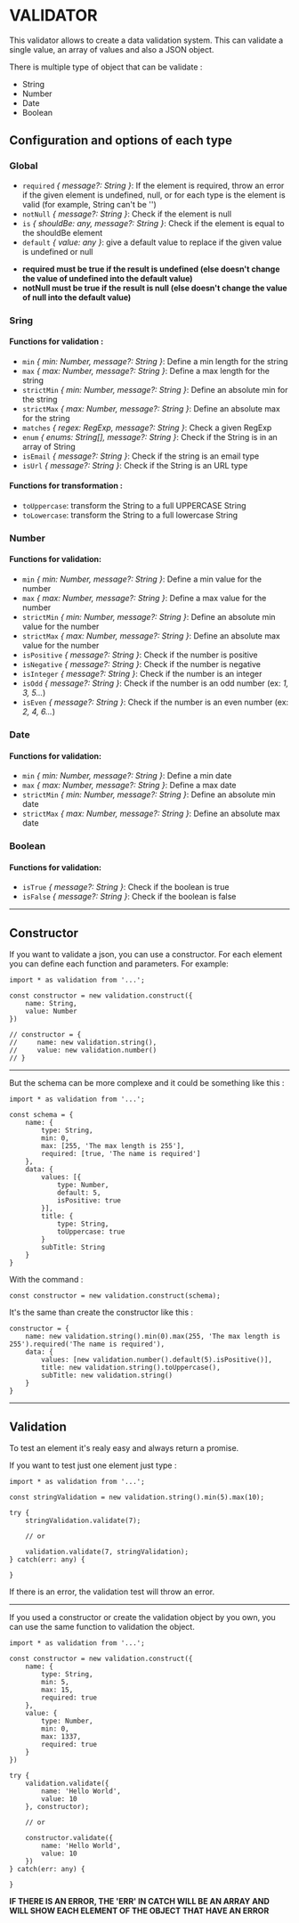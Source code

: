 # VALIDATOR

This validator allows to create a data validation system. This can validate a single value, an array of values and also a JSON object.

There is multiple type of object that can be validate :
* String
* Number
* Date
* Boolean

## Configuration and options of each type
### Global
* `required` *{ message?: String }*: If the element is required, throw an error if the given element is undefined, null, or for each type is the element is valid (for example, String can't be '')
* `notNull` *{ message?: String }*: Check if the element is null
* `is` *{ shouldBe: any, message?: String }*: Check if the element is equal to the shouldBe element
* `default` *{ value: any }*: give a default value to replace if the given value is undefined or null
- **required must be true if the result is undefined (else doesn't change the value of undefined into the default value)**
- **notNull must be true if the result is null (else doesn't change the value of null into the default value)**
### Sring
#### Functions for validation :
* `min` *{ min: Number, message?: String }*: Define a min length for the string
* `max` *{ max: Number, message?: String }*: Define a max length for the string
* `strictMin` *{ min: Number, message?: String }*: Define an absolute min for the string
* `strictMax` *{ max: Number, message?: String }*: Define an absolute max for the string
* `matches` *{ regex: RegExp, message?: String }*: Check a given RegExp
* `enum` *{ enums: String[], message?: String }*: Check if the String is in an array of String
* `isEmail` *{ message?: String }*: Check if the string is an email type
* `isUrl` *{ message?: String }*: Check if the String is an URL type
#### Functions for transformation :
* `toUppercase`: transform the String to a full UPPERCASE String
* `toLowercase`: transform the String to a full lowercase String
### Number
#### Functions for validation:
* `min` *{ min: Number, message?: String }*: Define a min value for the number
* `max` *{ max: Number, message?: String }*: Define a max value for the number
* `strictMin` *{ min: Number, message?: String }*: Define an absolute min value for the number
* `strictMax` *{ max: Number, message?: String }*: Define an absolute max value for the number
* `isPositive` *{ message?: String }*: Check if the number is positive
* `isNegative` *{ message?: String }*: Check if the number is negative
* `isInteger` *{ message?: String }*: Check if the number is an integer
* `isOdd` *{ message?: String }*: Check if the number is an odd number (ex: *1, 3, 5...*)
* `isEven` *{ message?: String }*: Check if the number is an even number (ex: *2, 4, 6...*)
### Date
#### Functions for validation:
* `min` *{ min: Number, message?: String }*: Define a min date
* `max` *{ max: Number, message?: String }*: Define a max date
* `strictMin` *{ min: Number, message?: String }*: Define an absolute min date
* `strictMax` *{ max: Number, message?: String }*: Define an absolute max date
### Boolean
#### Functions for validation:
* `isTrue` *{ message?: String }*: Check if the boolean is true
* `isFalse` *{ message?: String }*: Check if the boolean is false

---
## Constructor

If you want to validate a json, you can use a constructor. For each element you can define each function and parameters. For example:
```
import * as validation from '...';

const constructor = new validation.construct({
    name: String,
    value: Number
})

// constructor = {
//     name: new validation.string(),
//     value: new validation.number()
// }
```
---

But the schema can be more complexe and it could be something like this :
```
import * as validation from '...';

const schema = {
    name: {
        type: String,
        min: 0,
        max: [255, 'The max length is 255'],
        required: [true, 'The name is required']
    },
    data: {
        values: [{
            type: Number,
            default: 5,
            isPositive: true
        }],
        title: {
            type: String,
            toUppercase: true
        }
        subTitle: String
    }
}
```
With the command :
```
const constructor = new validation.construct(schema);
```
It's the same than create the constructor like this :
```
constructor = {
    name: new validation.string().min(0).max(255, 'The max length is 255').required('The name is required'),
    data: {
        values: [new validation.number().default(5).isPositive()],
        title: new validation.string().toUppercase(),
        subTitle: new validation.string()
    }
}
```
---
## Validation
To test an element it's realy easy and always return a promise.

If you want to test just one element just type :
```
import * as validation from '...';

const stringValidation = new validation.string().min(5).max(10);

try {
    stringValidation.validate(7);

    // or

    validation.validate(7, stringValidation);
} catch(err: any) {

}
```
If there is an error, the validation test will throw an error.

---

If you used a constructor or create the validation object by you own, you can use the same function to validation the object.
```
import * as validation from '...';

const constructor = new validation.construct({
    name: {
        type: String,
        min: 5,
        max: 15,
        required: true
    },
    value: {
        type: Number,
        min: 0,
        max: 1337,
        required: true
    }
})

try {
    validation.validate({
        name: 'Hello World',
        value: 10
    }, constructor);

    // or

    constructor.validate({
        name: 'Hello World',
        value: 10
    })
} catch(err: any) {

}
```

__IF THERE IS AN ERROR, THE 'ERR' IN CATCH WILL BE AN ARRAY AND WILL SHOW EACH ELEMENT OF THE OBJECT THAT HAVE AN ERROR__